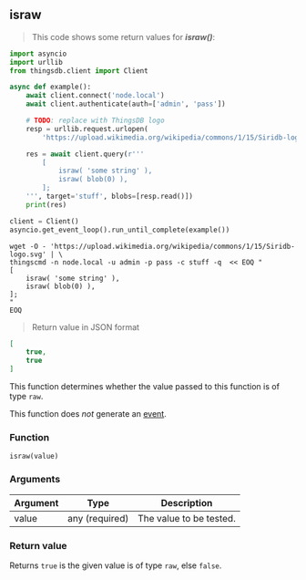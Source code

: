 ## israw

> This code shows some return values for ***israw()***:

```python
import asyncio
import urllib
from thingsdb.client import Client

async def example():
    await client.connect('node.local')
    await client.authenticate(auth=['admin', 'pass'])

    # TODO: replace with ThingsDB logo
    resp = urllib.request.urlopen(
        'https://upload.wikimedia.org/wikipedia/commons/1/15/Siridb-logo.svg')

    res = await client.query(r'''
        [
            israw( 'some string' ),
            israw( blob(0) ),
        ];
    ''', target='stuff', blobs=[resp.read()])
    print(res)

client = Client()
asyncio.get_event_loop().run_until_complete(example())
```

```shell
wget -O - 'https://upload.wikimedia.org/wikipedia/commons/1/15/Siridb-logo.svg' | \
thingscmd -n node.local -u admin -p pass -c stuff -q  << EOQ "
[
    israw( 'some string' ),
    israw( blob(0) ),
];
"
EOQ
```

> Return value in JSON format

```json
[
    true,
    true
]
```

This function determines whether the value passed to this function is of
type `raw`.

This function does *not* generate an [event](#events).

### Function
`israw(value)`

### Arguments
Argument | Type | Description
-------- | ---- | -----------
value | any (required) | The value to be tested.

### Return value
Returns `true` is the given value is of type `raw`, else `false`.
